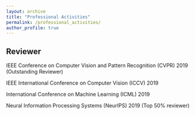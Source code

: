 ```yaml
---
layout: archive
title: "Professional Activities"
permalink: /professional_activities/
author_profile: true
---
```


## Reviewer

IEEE Conference on Computer Vision and Pattern Recognition (CVPR) 2019 (Outstanding Reviewer)

IEEE International Conference on Computer Vision (ICCV) 2019

International Conference on Machine Learning (ICML) 2019

Neural Information Processing Systems (NeurIPS) 2019 (Top 50% reviewer)

